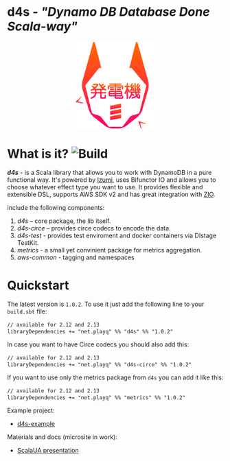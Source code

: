 # **d4s**  - *"Dynamo DB Database Done Scala-way"*
<p align="center">
<img width="40%" src="./resources/D4S_logo.svg" alt="Logo"/>
</p>

What is it?  ![Build](https://github.com/PlayQ/d4s/workflows/Build/badge.svg)
===========
__*d4s*__ - is a Scala library that allows you to work with DynamoDB in a pure functional way.
It's powered by [Izumi](https://izumi.7mind.io/latest/release/doc/index.html), uses Bifunctor IO and allows you to choose whatever effect type you want to use. It provides flexible and extensible DSL, supports AWS SDK v2 and has great integration with [ZIO](https://zio.dev/).

include the following components:

1. _d4s_ – core package, the lib itself.
2. _d4s-circe_ – provides circe codecs to encode the data.
3. _d4s-test_ - provides test enviroment and docker containers via DIstage TestKit.
4. _metrics_ - a small yet convinient package for metrics aggregation.
5. _aws-common_ - tagging and namespaces

Quickstart
===========
The latest version is `1.0.2`. To use it just add the following line to your `build.sbt` file:
```
// available for 2.12 and 2.13
libraryDependencies += "net.playq" %% "d4s" %% "1.0.2"
```
In case you want to have Circe codecs you should also add this:
```
// available for 2.12 and 2.13
libraryDependencies += "net.playq" %% "d4s-circe" %% "1.0.2"
```
If you want to use only the metrics package from `d4s` you can add it like this:
```
// available for 2.12 and 2.13
libraryDependencies += "net.playq" %% "metrics" %% "1.0.2"
```

Example project:

- [d4s-example](https://github.com/VladPodilnyk/d4s-example)

Materials and docs (microsite in work):
- [ScalaUA presentation](resources/presentation/scalaua.pdf)
   